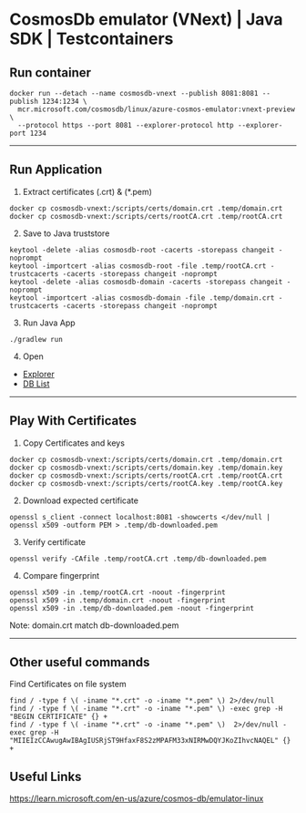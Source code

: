 # CosmosDb emulator (VNext) | Java SDK | Testcontainers

## Run container
```shell
docker run --detach --name cosmosdb-vnext --publish 8081:8081 --publish 1234:1234 \
  mcr.microsoft.com/cosmosdb/linux/azure-cosmos-emulator:vnext-preview \
  --protocol https --port 8081 --explorer-protocol http --explorer-port 1234
```

---
## Run Application
1. Extract certificates (.crt) & (*.pem)
```shell
docker cp cosmosdb-vnext:/scripts/certs/domain.crt .temp/domain.crt
docker cp cosmosdb-vnext:/scripts/certs/rootCA.crt .temp/rootCA.crt
```

2. Save to Java truststore
```shell
keytool -delete -alias cosmosdb-root -cacerts -storepass changeit -noprompt
keytool -importcert -alias cosmosdb-root -file .temp/rootCA.crt -trustcacerts -cacerts -storepass changeit -noprompt
keytool -delete -alias cosmosdb-domain -cacerts -storepass changeit -noprompt
keytool -importcert -alias cosmosdb-domain -file .temp/domain.crt -trustcacerts -cacerts -storepass changeit -noprompt
```

3. Run Java App
```shell
./gradlew run
```

4. Open
- [Explorer](http://localhost:1234/)
- [DB List](https://localhost:8081/dbs)

---
## Play With Certificates
1. Copy Certificates and keys
```shell
docker cp cosmosdb-vnext:/scripts/certs/domain.crt .temp/domain.crt
docker cp cosmosdb-vnext:/scripts/certs/domain.key .temp/domain.key
docker cp cosmosdb-vnext:/scripts/certs/rootCA.crt .temp/rootCA.crt
docker cp cosmosdb-vnext:/scripts/certs/rootCA.key .temp/rootCA.key
```

2. Download expected certificate
```shell
openssl s_client -connect localhost:8081 -showcerts </dev/null | openssl x509 -outform PEM > .temp/db-downloaded.pem
```

3. Verify certificate 
```shell
openssl verify -CAfile .temp/rootCA.crt .temp/db-downloaded.pem
```

4. Compare fingerprint
```shell
openssl x509 -in .temp/rootCA.crt -noout -fingerprint
openssl x509 -in .temp/domain.crt -noout -fingerprint
openssl x509 -in .temp/db-downloaded.pem -noout -fingerprint
```
Note: domain.crt match db-downloaded.pem

---
## Other useful commands
Find Certificates on file system
```shell
find / -type f \( -iname "*.crt" -o -iname "*.pem" \) 2>/dev/null
find / -type f \( -iname "*.crt" -o -iname "*.pem" \) -exec grep -H "BEGIN CERTIFICATE" {} +
find / -type f \( -iname "*.crt" -o -iname "*.pem" \)  2>/dev/null -exec grep -H "MIIEIzCCAwugAwIBAgIUSRjST9HfaxF8S2zMPAFM33xNIRMwDQYJKoZIhvcNAQEL" {} +
```

## Useful Links

https://learn.microsoft.com/en-us/azure/cosmos-db/emulator-linux